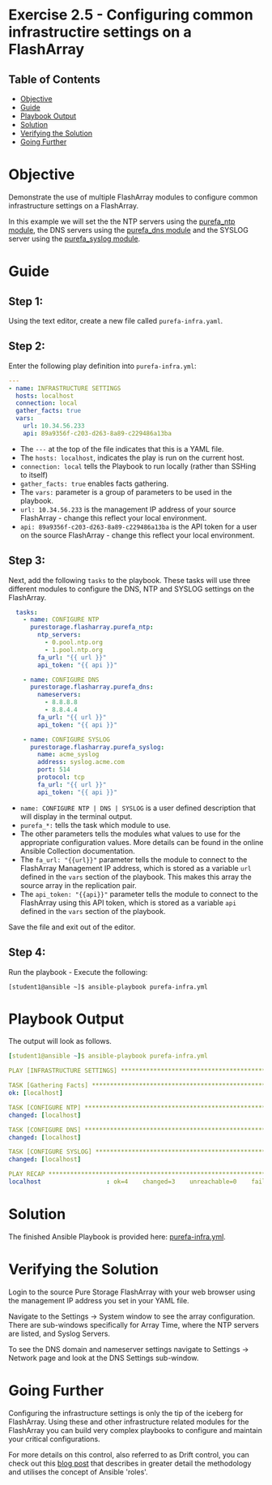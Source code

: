 # Exercise 2.5 - Configuring common infrastructire settings on a FlashArray

## Table of Contents

- [Objective](#objective)
- [Guide](#guide)
- [Playbook Output](#playbook-outbook)
- [Solution](#solution)
- [Verifying the Solution](#verifying-the-solution)
- [Going Further](#going-further)

# Objective

Demonstrate the use of multiple FlashArray modules to configure common infrastructure settings on a FlashArray.

In this example we will set the the NTP servers using the [purefa_ntp module](https://docs.ansible.com/ansible/latest/collections/purestorage/flasharray/purefa_ntp_module.html), the DNS servers using the [purefa_dns module](https://docs.ansible.com/ansible/latest/collections/purestorage/flasharray/purefa_dns_module.html) and the SYSLOG server using the [purefa_syslog module](https://docs.ansible.com/ansible/latest/collections/purestorage/flasharray/purefa_syslog_module.html).

# Guide

## Step 1:

Using the text editor, create a new file called `purefa-infra.yaml`.

## Step 2:

Enter the following play definition into `purefa-infra.yml`:

``` yaml
---
- name: INFRASTRUCTURE SETTINGS
  hosts: localhost
  connection: local
  gather_facts: true
  vars:
    url: 10.34.56.233
    api: 89a9356f-c203-d263-8a89-c229486a13ba
```

- The `---` at the top of the file indicates that this is a YAML file.
- The `hosts: localhost`, indicates the play is run on the current host.
- `connection: local` tells the Playbook to run locally (rather than SSHing to itself)
- `gather_facts: true` enables facts gathering.  
- The `vars:` parameter is a group of parameters to be used in the playbook.
- `url: 10.34.56.233` is the management IP address of your source FlashArray - change this reflect your local environment.
- `api: 89a9356f-c203-d263-8a89-c229486a13ba` is the API token for a user on the source FlashArray - change this reflect your local environment.

## Step 3:

Next, add the following `tasks` to the playbook. These tasks will use three different modules to configure the DNS, NTP and SYSLOG settings on the FlashArray.

``` yaml
  tasks:
    - name: CONFIGURE NTP
      purestorage.flasharray.purefa_ntp:
        ntp_servers:
          - 0.pool.ntp.org
          - 1.pool.ntp.org
        fa_url: "{{ url }}"
        api_token: "{{ api }}"

    - name: CONFIGURE DNS
      purestorage.flasharray.purefa_dns:
        nameservers:
          - 8.8.8.8
          - 8.8.4.4
        fa_url: "{{ url }}"
        api_token: "{{ api }}"

    - name: CONFIGURE SYSLOG
      purestorage.flasharray.purefa_syslog:
        name: acme_syslog
        address: syslog.acme.com
        port: 514
        protocol: tcp
        fa_url: "{{ url }}"
        api_token: "{{ api }}"
```

- `name: CONFIGURE NTP | DNS | SYSLOG` is a user defined description that will display in the terminal output.
- `purefa_*:` tells the task which module to use.
- The other parameters tells the modules what values to use for the appropriate configuration values. More details can be found in the online Ansible Collection documentation.
- The `fa_url: "{{url}}"` parameter tells the module to connect to the FlashArray Management IP address, which is stored as a variable `url` defined in the `vars` section of the playbook. This makes this array the source array in the replication pair.
- The `api_token: "{{api}}"` parameter tells the module to connect to the FlashArray using this API token, which is stored as a variable `api` defined in the `vars` section of the playbook.

Save the file and exit out of the editor.

## Step 4:

Run the playbook - Execute the following:

```
[student1@ansible ~]$ ansible-playbook purefa-infra.yml
```

# Playbook Output

The output will look as follows.

```yaml
[student1@ansible ~]$ ansible-playbook purefa-infra.yml

PLAY [INFRASTRUCTURE SETTINGS] ******************************************************************************************

TASK [Gathering Facts] **************************************************************************************************
ok: [localhost]

TASK [CONFIGURE NTP] ****************************************************************************************************
changed: [localhost]

TASK [CONFIGURE DNS] ****************************************************************************************************
changed: [localhost]

TASK [CONFIGURE SYSLOG] *************************************************************************************************
changed: [localhost]

PLAY RECAP **************************************************************************************************************
localhost                  : ok=4    changed=3    unreachable=0    failed=0    skipped=0    rescued=0    ignored=0
```

# Solution

The finished Ansible Playbook is provided here: [purefa-infra.yml](https://github.com/PureStorage-OpenConnect/ansible-workshop/blob/master/2.5-infra/purefa-infra.yaml).

# Verifying the Solution

Login to the source Pure Storage FlashArray with your web browser using the management IP address you set in your YAML file.

Navigate to the Settings -> System window to see the array configuration. There are sub-windows specifically for Array Time, where the NTP servers are listed, and Syslog Servers.

To see the DNS domain and nameserver settings navigate to Settings -> Network page and look at the DNS Settings sub-window.

# Going Further

Configuring the infrastructure settings is only the tip of the iceberg for FlashArray. Using these and other infrastructure related modules for the FlashArray you can build very complex playbooks to configure and maintain your critical configurations.

For more details on this control, also referred to as Drift control, you can check out this [blog post](http://theansibleguy.com/manage-drift-with-ansible/) that describes in greater detail the methodology and utilises the concept of Ansible 'roles'.
